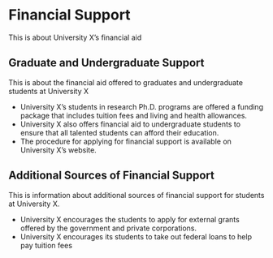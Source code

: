 # Financial Support

This is about University X’s financial aid

## Graduate and Undergraduate Support

This is about the financial aid offered to graduates and undergraduate students at University X

- University X’s students in research Ph.D. programs are offered a funding package that includes tuition fees and living and health allowances.
- University X also offers financial aid to undergraduate students to ensure that all talented students can afford their education.
- The procedure for applying for financial support is available on University X’s website.

## Additional Sources of Financial Support

This is information about additional sources of financial support for students at University X.

- University X encourages the students to apply for external grants offered by the government and private corporations.
- University X encourages its students to take out federal loans to help pay tuition fees